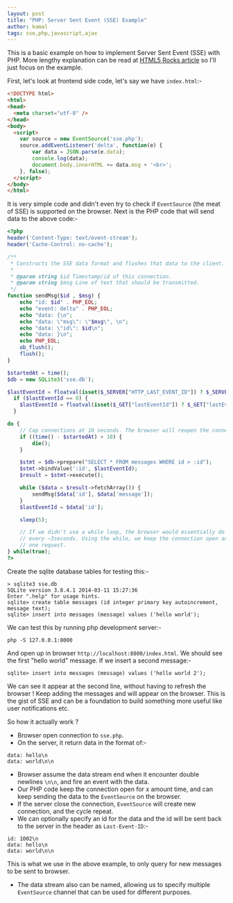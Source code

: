 ```yaml
---
layout: post
title: "PHP: Server Sent Event (SSE) Example"
author: kamal
tags: sse,php,javascript,ajax
---
```


This is a basic example on how to implement Server Sent Event (SSE) with PHP. More lengthy explanation can be read at [HTML5 Rocks article](http://www.html5rocks.com/en/tutorials/eventsource/basics/) so I'll just focus on the example.

First, let's look at frontend side code, let's say we have `index.html`:-

```html
<!DOCTYPE html>
<html>
<head>
  <meta charset="utf-8" />
</head>
<body>
  <script>
    var source = new EventSource('sse.php');
    source.addEventListener('delta', function(e) {
        var data = JSON.parse(e.data);
        console.log(data);
        document.body.innerHTML += data.msg + '<br>';
    }, false);
  </script>
</body>
</html>
```
<!--more-->

It is very simple code and didn't even try to check if `EventSource` (the meat of SSE) is supported on the browser. Next is the PHP code that will send data to the above code:-

```php
<?php
header('Content-Type: text/event-stream');
header('Cache-Control: no-cache');

/**
 * Constructs the SSE data format and flushes that data to the client.
 *
 * @param string $id Timestamp/id of this connection.
 * @param string $msg Line of text that should be transmitted.
 */
function sendMsg($id , $msg) {
    echo "id: $id" . PHP_EOL;
    echo "event: delta" . PHP_EOL;
    echo "data: {\n";
    echo "data: \"msg\": \"$msg\", \n";
    echo "data: \"id\": $id\n";
    echo "data: }\n";
    echo PHP_EOL;
    ob_flush();
    flush();
}

$startedAt = time();
$db = new SQLite3('sse.db');

$lastEventId = floatval(isset($_SERVER["HTTP_LAST_EVENT_ID"]) ? $_SERVER["HTTP_LAST_EVENT_ID"] : 0);
  if ($lastEventId == 0) {
    $lastEventId = floatval(isset($_GET["lastEventId"]) ? $_GET["lastEventId"] : 0);
  }

do {
    // Cap connections at 10 seconds. The browser will reopen the connection on close
    if ((time() - $startedAt) > 10) {
        die();
    }

    $stmt = $db->prepare("SELECT * FROM messages WHERE id > :id");
    $stmt->bindValue(':id', $lastEventId);
    $result = $stmt->execute();

    while ($data = $result->fetchArray()) {
        sendMsg($data['id'], $data['message']);
    }
    $lastEventId = $data['id'];

    sleep(5);

    // If we didn't use a while loop, the browser would essentially do polling
    // every ~3seconds. Using the while, we keep the connection open and only make
    // one request.
} while(true);
?>
```

Create the sqlite database tables for testing this:-

```
> sqlite3 sse.db
SQLite version 3.8.4.1 2014-03-11 15:27:36
Enter ".help" for usage hints.
sqlite> create table messages (id integer primary key autoincrement, message text);
sqlite> insert into messages (message) values ('hello world');
```

We can test this by running php development server:-

```
php -S 127.0.0.1:8000
```
And open up in browser `http://localhost:8000/index.html`. We should see the first "hello world" message. If we insert a second message:-

```
sqlite> insert into messages (message) values ('hello world 2');
```
We can see it appear at the second line, without having to refresh the browser ! Keep adding the messages and will appear on the browser. This is the gist of SSE and can be a foundation to build something more useful like user notifications etc.

So how it actually work ?

- Browser open connection to `sse.php`.
- On the server, it return data in the format of:-
```
data: hello\n
data: world\n\n
```
- Browser assume the data stream end when it encounter double newlines `\n\n`, and fire an event with the data.
- Our PHP code keep the connection open for x amount time, and can keep sending the data to the `EventSource` on the browser.
- If the server close the connection, `EventSource` will create new connection, and the cycle repeat.
- We can optionally specify an id for the data and the id will be sent back to the server in the header as `Last-Event-ID`:-

```
id: 1002\n
data: hello\n
data: world\n\n
```
This is what we use in the above example, to only query for new messages to be sent to browser.

- The data stream also can be named, allowing us to specify multiple `EventSource` channel that can be used for different purposes.
